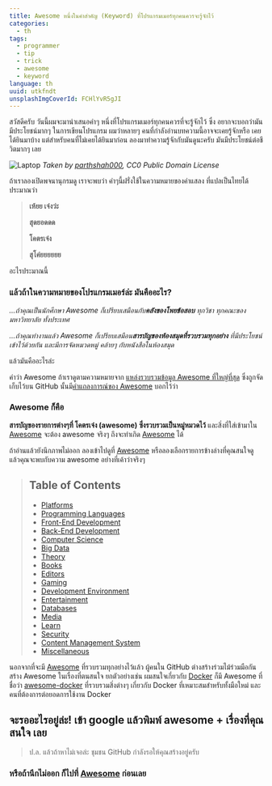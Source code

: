 ```yaml
---
title: Awesome หนึ่งในคำสำคัญ (Keyword) ที่โปรแกรมเมอร์ทุกคนควรจะรู้จักไว้
categories:
  - th
tags:
  - programmer
  - tip
  - trick
  - awesome
  - keyword
language: th
uuid: utkfndt
unsplashImgCoverId: FCHlYvR5gJI
---
```


สวัสดีครับ วันนี้ผมจะมานำเสนอคำๆ หนึ่งที่โปรแกรมเมอร์ทุกคนควรที่จะรู้จักไว้ ซึ่ง อยากจะบอกว่ามันมีประโยชน์มากๆ ในการเขียนโปรแกรม ผมว่าหลายๆ คนที่กำลังอ่านบทความนี้อาจจะเคยรู้จักหรือ เคยได้ยินมาบ้าง แต่สำหรับคนที่ไม่เคยได้ยินมาก่อน ลองมาทำความรู้จักกับมันดูนะครับ มันมีประโยชน์ต่อชีวิตมากๆ เลย

![Laptop](https://upic.me/i/6r/laptop-1035345_640.jpg)
_Taken by [parthshah000](https://pixabay.com/en/users/parthshah000-628805/), CC0 Public Domain License_

ถ้าเราลองเปิดพจนานุกรมดู เราจะพบว่า คำๆนี้ฝรั่งใช้ในความหมายของคำแสลง ที่แปลเป็นไทยได้ประมาณว่า

> **เห้ยย เจ๋งว่ะ**
>
> **สุดยอดดด**
>
> **โคตรเจ๋ง**
>
> **สุโค่ยยยยยย**

อะไรประมาณนี้

### แล้วถ้าในความหมายของโปรแกรมเมอร์ล่ะ มันคืออะไร?

_...ถ้าคุณเป็นนักศึกษา Awesome ก็เปรียบเสมือนกับ**คลังของโพยข้อสอบ** ทุกวิชา ทุกคณะของมหาวิทยาลัย ทั้งประเทศ_

_...ถ้าคุณทำงานแล้ว Awesome ก็เปรียบเสมือน**สารบัญของห้องสมุดที่รวบรวมทุกอย่าง** ที่มีประโยชน์เข้าไว้ด้วยกัน และมีการจัดหมวดหมู่ คล้ายๆ กับหนังสือในห้องสมุด_

แล้วมันคืออะไรล่ะ

คำว่า Awesome ถ้าเราดูตามความหมายจาก [แหล่งรวบรวมข้อมูล Awesome ที่ใหญ่ที่สุด](https://github.com/sindresorhus/awesome) ซึ่งถูกจัดเก็บไว้บน GitHub นั้นมี[คำแถลงการณ์ของ Awesome](https://github.com/sindresorhus/awesome/blob/master/awesome.md) บอกไว้ว่า

### Awesome ก็คือ
**สารบัญของรายการต่างๆที่ โคตรเจ๋ง (awesome) ซึ่งรวบรวมเป็นหมู่หมวดไว้** และสิ่งที่ใส่เข้ามาใน [Awesome] จะต้อง awesome จริงๆ ถึงจะทำเกิด [Awesome] ได้

ถ้าอ่านแล้วยังนึกภาพไม่ออก ลองเข้าไปดูที่ [Awesome] หรือลองเลือกรายการข้างล่างที่คุณสนใจดู แล้วคุณจะพบกับความ awesome อย่างที่เค้าว่าจริงๆ

> ## Table of Contents
> -  [Platforms](https://github.com/sindresorhus/awesome#platforms)
> -  [Programming Languages](https://github.com/sindresorhus/awesome#programming-languages)
> -  [Front-End Development](https://github.com/sindresorhus/awesome#front-end-development)
> -  [Back-End Development](https://github.com/sindresorhus/awesome#back-end-development)
> -  [Computer Science](https://github.com/sindresorhus/awesome#computer-science)
> -  [Big Data](https://github.com/sindresorhus/awesome#big-data)
> -  [Theory](https://github.com/sindresorhus/awesome#theory)
> -  [Books](https://github.com/sindresorhus/awesome#books)
> -  [Editors](https://github.com/sindresorhus/awesome#editors)
> -  [Gaming](https://github.com/sindresorhus/awesome#gaming)
> -  [Development Environment](https://github.com/sindresorhus/awesome#development-environment)
> -  [Entertainment](https://github.com/sindresorhus/awesome#entertainment)
> -  [Databases](https://github.com/sindresorhus/awesome#databases)
> -  [Media](https://github.com/sindresorhus/awesome#media)
> -  [Learn](https://github.com/sindresorhus/awesome#learn)
> -  [Security](https://github.com/sindresorhus/awesome#security)
> -  [Content Management System](https://github.com/sindresorhus/awesome#content-management-system)
> -  [Miscellaneous](https://github.com/sindresorhus/awesome#miscellaneous)

นอกจากที่จะมี [Awesome] ที่รวบรวมทุกอย่างไว้แล้ว ผู้คนใน GitHub ต่างสร้างร่วมไม้ร่วมมือกันสร้าง Awesome ในเรื่องที่ตนสนใจ ยกตัวอย่างเช่น ผมสนใจเกี่ยวกับ [Docker](https://www.docker.com/) ก็มี Awesome ที่ชื่อว่า [awesome-docker](https://github.com/veggiemonk/awesome-docker) ที่รวบรวมสิ่งต่างๆ เกี่ยวกับ Docker ที่เหมาะสมสำหรับทั้งมือใหม่ และคนที่ต้องการต่อยอดการใช้งาน Docker

## จะรออะไรอยู่ล่ะ! เข้า google แล้วพิมพ์ awesome + เรื่องที่คุณสนใจ เลย

> ป.ล. แล้วถ้าหาไม่เจอล่ะ ชุมชน GitHub กำลังรอให้คุณสร้างอยู่ครับ

### หรือถ้านึกไม่ออก ก็ไปที่ [Awesome] ก่อนเลย

[Awesome]: https://github.com/sindresorhus/awesome
